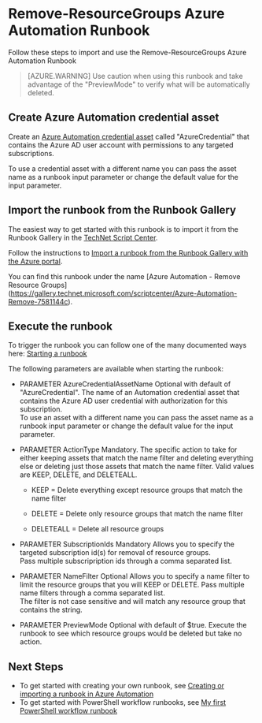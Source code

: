 <properties
   pageTitle="Remove-ResourceGroups Azure Automation Runbook"
   description="This Azure Automation runbook can be used for removing resource groups across Azure subscriptions using a combination of filters and rules. You can run across multiple subscriptions, delete all resource groups, or run in preview mode."
   services="automation"
   documentationCenter=""
   authors="nwcadence"
   manager=""
   editor=""/>

<tags
   ms.service="automation"
   ms.devlang="na"
   ms.topic="article"
   ms.tgt_pltfrm="na"
   ms.workload="infrastructure-services"
   ms.date="05/11/2016"
   ms.author="TechNet@nwcadence.com"/>

# Remove-ResourceGroups Azure Automation Runbook

Follow these steps to import and use the Remove-ResourceGroups Azure Automation Runbook 

>[AZURE.WARNING] Use caution when using this runbook and take advantage of the "PreviewMode" to verify what will be automatically deleted.


## Create Azure Automation credential asset

Create an [Azure Automation credential asset](automation-credentials.md) called "AzureCredential" that contains the Azure AD user account with permissions to any targeted subscriptions.  

To use a credential asset with a different name you can pass the asset name as a runbook input parameter or change the default value for the input parameter.


## Import the runbook from the Runbook Gallery

The easiest way to get started with this runbook is to import it from the Runbook Gallery in the [TechNet Script Center](http://gallery.technet.microsoft.com/).

Follow the instructions to [Import a runbook from the Runbook Gallery with the Azure portal](runbooks-in-runbook-gallery.md).

You can find this runbook under the name [Azure Automation - Remove Resource Groups] (https://gallery.technet.microsoft.com/scriptcenter/Azure-Automation-Remove-7581144c).


## Execute the runbook

To trigger the runbook you can follow one of the many documented ways here: [Starting a runbook](automation-starting-a-runbook.md)

The following parameters are available when starting the runbook:

-   PARAMETER AzureCredentialAssetName Optional with default of
    "AzureCredential". The name of an Automation credential asset that contains
    the Azure AD user credential with authorization for this subscription.  
    To use an asset with a different name you can pass the asset name as a
    runbook input parameter or change the default value for the input parameter.

-   PARAMETER ActionType Mandatory. The specific action to take for either
    keeping assets that match the name filter and deleting everything else or
    deleting just those assets that match the name filter. Valid values are
    KEEP, DELETE, and DELETEALL.

    -   KEEP = Delete everything except resource groups that match the name
        filter

    -   DELETE = Delete only resource groups that match the name filter

    -   DELETEALL = Delete all resource groups

-   PARAMETER SubscriptionIds Mandatory Allows you to specify the targeted
    subscription id(s) for removal of resource groups.  
    Pass multiple subscripription ids through a comma separated list.

-   PARAMETER NameFilter Optional Allows you to specify a name filter to limit
    the resource groups that you will KEEP or DELETE. Pass multiple name filters
    through a comma separated list.  
    The filter is not case sensitive and will match any resource group that
    contains the string.

-   PARAMETER PreviewMode Optional with default of $true. Execute the runbook
    to see which resource groups would be deleted but take no action.


## Next Steps
-   To get started with creating your own runbook, see [Creating or importing a runbook in Azure Automation](automation-creating-importing-runbook.md)
-	To get started with PowerShell workflow runbooks, see [My first PowerShell workflow runbook](automation-first-runbook-textual.md)


